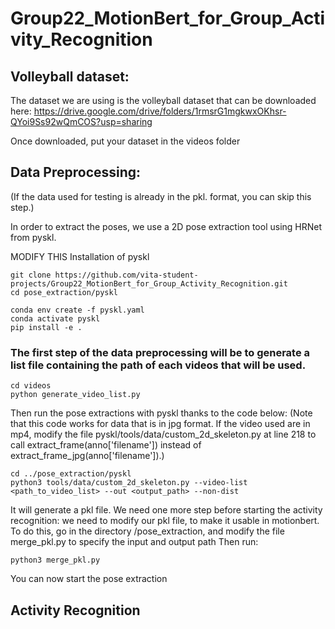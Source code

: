 # Group22_MotionBert_for_Group_Activity_Recognition


## Volleyball dataset:
The dataset we are using is the volleyball dataset that can be downloaded here: https://drive.google.com/drive/folders/1rmsrG1mgkwxOKhsr-QYoi9Ss92wQmCOS?usp=sharing

Once downloaded, put your dataset in the videos folder

## Data Preprocessing:
(If the data used for testing is already in the pkl. format, you can skip this step.)

In order to extract the poses, we use a 2D pose extraction tool using HRNet from pyskl.

MODIFY THIS
Installation of pyskl
```shell
git clone https://github.com/vita-student-projects/Group22_MotionBert_for_Group_Activity_Recognition.git
cd pose_extraction/pyskl

conda env create -f pyskl.yaml
conda activate pyskl
pip install -e .
```
### The first step of the data preprocessing will be to generate a list file containing the path of each videos that will be used.
```shell
cd videos
python generate_video_list.py
```
Then run the pose extractions with pyskl thanks to the code below:
(Note that this code works for data that is in jpg format. If the video used are in mp4, modify the file pyskl/tools/data/custom_2d_skeleton.py at line 218 to call extract_frame(anno['filename']) instead of extract_frame_jpg(anno['filename']).)
```shell
cd ../pose_extraction/pyskl
python3 tools/data/custom_2d_skeleton.py --video-list <path_to_video_list> --out <output_path> --non-dist
```
It will generate a pkl file.
We need one more step before starting the activity recognition: we need to modify our pkl file, to make it usable in motionbert.
To do this, go in the directory /pose_extraction, 
and modify the file merge_pkl.py to specify the input and output path
Then run:
```shell
python3 merge_pkl.py
```
You can now start the pose extraction


## Activity Recognition